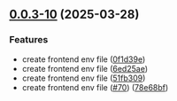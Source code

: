## [0.0.3-10](https://github.com/GhentCDH/Mela/compare/v0.0.3-8...v0.0.3-10) (2025-03-28)


### Features

* create frontend env file ([0f1d39e](https://github.com/GhentCDH/Mela/commit/0f1d39e06094a81f54c2cea614bb17ea4ac1fd4a))
* create frontend env file ([6ed25ae](https://github.com/GhentCDH/Mela/commit/6ed25aeb219bd9c3b308f4df0af1fb9fdb6733f6))
* create frontend env file ([51fb309](https://github.com/GhentCDH/Mela/commit/51fb3093f06ce299617e471592debfabb9338cbe))
* create frontend env file ([#70](https://github.com/GhentCDH/Mela/issues/70)) ([78e68bf](https://github.com/GhentCDH/Mela/commit/78e68bfa7b0069c84ae5c921e3afcc89346956c0))



